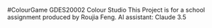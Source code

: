 #ColourGame
GDES20002 Colour Studio 
This Project is for a school assignment produced by Roujia Feng. 
AI assistant: Claude 3.5
